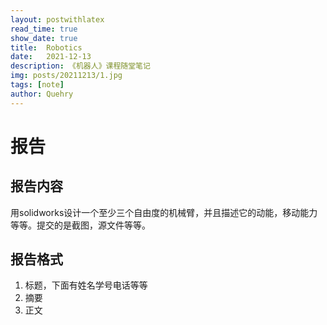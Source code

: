 ```yaml
---
layout: postwithlatex
read_time: true
show_date: true
title:  Robotics
date:   2021-12-13  
description: 《机器人》课程随堂笔记
img: posts/20211213/1.jpg 
tags: [note]
author: Quehry
---
```


# 报告
## 报告内容
用solidworks设计一个至少三个自由度的机械臂，并且描述它的动能，移动能力等等。提交的是截图，源文件等等。
## 报告格式
1. 标题，下面有姓名学号电话等等
2. 摘要
3. 正文
